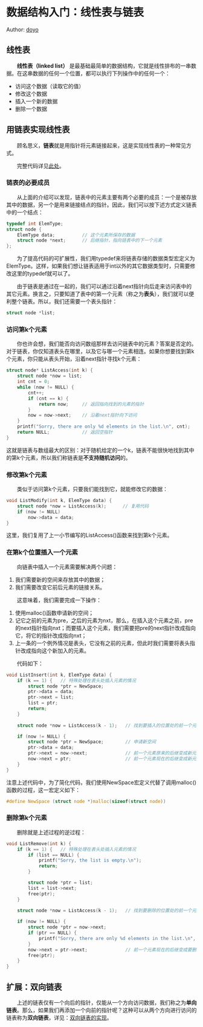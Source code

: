 # 数据结构入门：线性表与链表

Author: [doyo](https://github.com/doyo2024)

## 线性表

&emsp;&emsp;**线性表（linked list）** 是最基础最简单的数据结构，它就是线性排布的一串数据。在这串数据的任何一个位置，都可以执行下列操作中的任何一个：

* 访问这个数据（读取它的值）
* 修改这个数据
* 插入一个新的数据
* 删除一个数据

## 用链表实现线性表

&emsp;&emsp;顾名思义，**链表**就是用指针将元素链接起来，这是实现线性表的一种常见方式。

&emsp;&emsp;完整代码详见[此处](https://ucas-ctf.github.io/posts/code/ds_s1/list.c)。

### 链表的必要成员

&emsp;&emsp;从上面的介绍可以发现，链表中的元素主要有两个必要的成员：一个是被存放其中的数据，另一个是用来链接结点的指针。因此，我们可以按下述方式定义链表中的一个结点：

```c
typedef int ElemType;
struct node {
    ElemType data;          // 这个元素所保存的数据
    struct node *next;      // 后继指针，指向链表中的下一个元素
};
```

&emsp;&emsp;为了提高代码的可扩展性，我们用typedef来将链表存储的数据类型宏定义为ElemType。这样，如果我们想让链表适用于int以外的其它数据类型时，只需要修改这里的typedef就可以了。

&emsp;&emsp;由于链表是通过在一起的，我们可以通过沿着next指针向后走来访问表中的其它元素。换言之，只要知道了表中的第一个元素（称之为**表头**），我们就可以便利整个链表。所以，我们还需要一个表头指针：

```c
struct node *list;
```

### 访问第k个元素

&emsp;&emsp;你也许会想，我们能否向访问数组那样去访问链表中的元素？答案是否定的。对于链表，你仅知道表头在哪里，以及它与哪一个元素相连。如果你想要找到第k个元素，你只能从表头开始，沿着next指针寻找k个元素：

```c
struct node* ListAccess(int k) {
    struct node *now = list;
    int cnt = 0;
    while (now != NULL) {
        cnt++;
        if (cnt == k) {
            return now;     // 返回指向找到的元素的指针
        }
        now = now->next;    // 沿着next指针向下访问
    }
    printf("Sorry, there are only %d elements in the list.\n", cnt);
    return NULL;            // 返回空指针
}
```

这就是链表与数组最大的区别：对于随机给定的一个k，链表不能很快地找到其中的第k个元素，所以我们称链表是**不支持随机访问**的。

### 修改第k个元素

&emsp;&emsp;类似于访问第k个元素，只要我们能找到它，就能修改它的数据：

```c
void ListModify(int k, ElemType data) {
    struct node *now = ListAccess(k);      // 复用代码
    if (now != NULL) 
    	now->data = data;
}
```

这里，我们复用了上一小节编写的ListAccess()函数来找到第k个元素。

### 在第k个位置插入一个元素

&emsp;&emsp;向链表中插入一个元素需要解决两个问题：

1. 我们需要新的空间来存放其中的数据；
2. 我们需要改变它前后元素的链接关系。
   
&emsp;&emsp;这意味着，我们需要完成一下操作：

1. 使用malloc()函数申请新的空间；
2. 记它之前的元素为pre，之后的元素为nxt，那么，在插入这个元素之前，pre的next指针指向nxt；而要插入这个元素，我们需要把pre的next指针改成指向它，将它的指针改成指向nxt；
3. 上一条的一个例外情况是表头，它没有之前的元素，但此时我们需要将表头指针改成指向这个新加入的元素。

&emsp;&emsp;代码如下：

```c
void ListInsert(int k, ElemType data) {
    if (k == 1) {   // 特殊处理在表头处插入元素的情况
        struct node *ptr = NewSpace;
        ptr->data = data;
        ptr->next = list;
        list = ptr;
        return;
    }
    
    struct node *now = ListAccess(k - 1);   // 找到要插入的位置处的前一个元素

    if (now != NULL) {
        struct node *ptr = NewSpace;        // 申请新空间
        ptr->data = data;
        ptr->next = now->next;              // 前一个元素原来的后继变成新元素的后继
        now->next = ptr;                    // 前一个元素现在的后继变成新元素
    }
}
```

注意上述代码中，为了简化代码，我们使用NewSpace宏定义代替了调用malloc()函数的过程，这一宏定义如下：

```c
#define NewSpace (struct node *)malloc(sizeof(struct node))
```

### 删除第k个元素

&emsp;&emsp;删除就是上述过程的逆过程：

```c
void ListRemove(int k) {
    if (k == 1) {   // 特殊处理在表头处插入元素的情况
        if (list == NULL) {
            printf("Sorry, the list is empty.\n");
            return;
        }

        struct node *ptr = list;
        list = list->next;
        free(ptr);
    }
    
    struct node *now = ListAccess(k - 1);   // 找到要删除的位置处的前一个元素

    if (now != NULL) {
        struct node *ptr = now->next;
        if (ptr == NULL) {
        	printf("Sorry, there are only %d elements in the list.\n", k - 1);
		}
        now->next = ptr->next;              // 前一个元素现在的后继变成要删除元素的后继
        free(ptr);
    }
}
```

## 扩展：双向链表

&emsp;&emsp;上述的链表仅有一个向后的指针，仅能从一个方向访问数据，我们称之为**单向链表**。那么，如果我们再添加一个向前的指针呢？这种可以从两个方向进行访问的链表称为**双向链表**，详见：[双向链表的实现](https://ucas-ctf.github.io/posts/ds_ex1)。